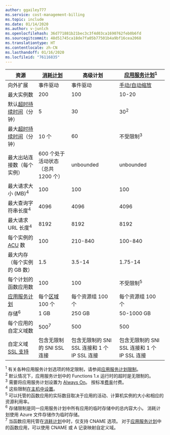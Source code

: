 ```yaml
---
author: ggailey777
ms.service: cost-management-billing
ms.topic: include
ms.date: 01/14/2020
ms.author: v-junlch
ms.openlocfilehash: 36d771881b21bec3c3f4d03ca1690762feb0b6fd
ms.sourcegitcommit: 48d51745ca18de7fa05b77501b4a9bf16cea2068
ms.translationtype: HT
ms.contentlocale: zh-CN
ms.lasthandoff: 01/16/2020
ms.locfileid: "76116835"
---
```

| 资源 | [消耗计划](../articles/azure-functions/functions-scale.md#consumption-plan) | 高级计划 | [应用服务计划](../articles/azure-functions/functions-scale.md#app-service-plan)<sup>1</sup> |
| --- | --- | --- | --- |
| 向外扩展 | 事件驱动 | 事件驱动 | [手动/自动缩放](../articles/app-service/manage-scale-up.md) | 
| 最大实例数 | 200 | 100 | 10-20 |
|默认[超时持续时间](../articles/azure-functions/functions-scale.md#timeout)（分钟） |5 | 30 |30<sup>2</sup> |
|最大[超时持续时间](../articles/azure-functions/functions-scale.md#timeout)（分钟） |10 个 | 60 | 不受限制<sup>3</sup> |
| 最大出站连接数（每个实例） | 600 个处于活动状态（总共 1200 个） | unbounded | unbounded |
| 最大请求大小 (MB)<sup>4</sup> | 100 | 100 | 100 |
| 最大查询字符串长度<sup>4</sup> | 4096 | 4096 | 4096 |
| 最大请求 URL 长度<sup>4</sup> | 8192 | 8192 | 8192 |
| 每个实例的 [ACU](../articles/virtual-machines/windows/acu.md) 数 | 100 | 210-840 | 100-840 |
| 最大内存（每个实例的 GB 数） | 1.5 | 3.5-14 | 1.75-14 |
| 每个计划的函数应用数 |100 |100 |不受限制<sup>5</sup> |
| [应用服务计划](../articles/app-service/overview-hosting-plans.md) | 每个[区域](https://azure.microsoft.com/global-infrastructure/regions/) 100 个 |每个资源组 100 个 |每个资源组 100 个 |
| 存储<sup>6</sup> |1 GB |250 GB |50-1000 GB |
| 每个应用的自定义域数</a> |500<sup>7</sup> |500 |500 |
| 自定义域 [SSL 支持](../articles/app-service/configure-ssl-bindings.md) |包含无限制的 SNI SSL 连接 | 包含无限制的 SNI SSL 连接和 1 个 IP SSL 连接 |包含无限制的 SNI SSL 连接和 1 个 IP SSL 连接 | 

<sup>1</sup> 有关各种应用服务计划选项的特定限制，请参阅[应用服务计划限制](../articles/azure-subscription-service-limits.md#app-service-limits)。  
<sup>2</sup> 默认情况下，应用服务计划中的 Functions 1.x 运行时的超时是无限制的。  
<sup>3</sup> 需要将应用服务计划设置为 [Always On](../articles/azure-functions/functions-scale.md#always-on)。 按标准[费率](https://www.azure.cn/pricing/details/app-service/)付费。  
<sup>4</sup> 这些限制[在主机中设置](https://github.com/Azure/azure-functions-host/blob/dev/src/WebJobs.Script.WebHost/web.config)。  
<sup>5</sup> 可以托管的函数应用的实际数目取决于应用的活动、计算机实例的大小和相应的资源利用率。  
<sup>6</sup> 存储限制是同一应用服务计划中所有应用的临时存储中的总内容大小。 消耗计划使用 Azure 文件存储作为临时存储。  
<sup>7</sup> 当函数应用托管在[消耗计划](../articles/azure-functions/functions-scale.md#consumption-plan)中时，仅支持 CNAME 选项。 对于[应用服务计划](../articles/azure-functions/functions-scale.md#app-service-plan)中的函数应用，可以使用 CNAME 或 A 记录映射自定义域。

